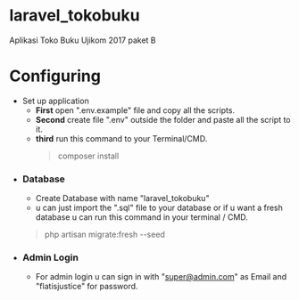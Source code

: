 # laravel_tokobuku
Aplikasi Toko Buku Ujikom 2017 paket B

# Configuring
* Set up application
  * __First__ open ".env.example" file and copy all the scripts.
  * __Second__ create file ".env" outside the folder and paste all the script to it.
  * __third__ run this command to your Terminal/CMD.
    > composer install
* ### Database
  * Create Database with name "laravel_tokobuku"
  * u can just import the ".sql" file to your database or if u want a fresh database u can run this command in your terminal / CMD.
   > php artisan migrate:fresh --seed
* ### Admin Login
  * For admin login u can sign in with "super@admin.com" as Email and "flatisjustice" for password.
